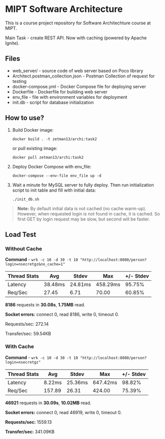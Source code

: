 # MIPT Software Architecture

This is a course project repository for Software Architechture course at MIPT. 

Main Task - create REST API. Now with caching (powered by Apache Ignite).

## Files

- web_server/ - source code of web server based on Poco library
- Architect.postman_collection.json - Postman Collection of request for testing
- docker-compose.yml - Docker Compose file for deploying server
- Dockerfile - Dockerfile for building web server
- env_file - file with environment variables for deployment
- init.db - script for database initialization

## How to use?

1. Build Docker image:
    
    `docker build . -t zetman13/archi:task2`

   or pull existing image:

   `docker pull zetman13/archi:task2`

3. Deploy Docker Compose with env_file:
   
   `docker-compose --env-file env_file up -d`

4. Wait a minute for MySQL server to fully deploy. Then run initialization script to init table and fill with initial data:
   
   `./init_db.sh`

>**Note:** 
>By default initial data is not cached (no cache warm-up). However, when requested login is not found in cache, it is cached. So first GET by login request may be slow, but second will be faster.


## Load Test

### Without Cache

**Command** - `wrk -c 10 -d 30 -t 10 "http://localhost:8080/person?login=nsecretgz&no_cache=1"`

| Thread Stats | Avg | Stdev | Max | +/- Stdev |
| - | - | - | - | - |
| Latency | 38.48ms | 24.81ms | 458.29ms | 95.75% |
| Req/Sec | 27.45 | 6.71 | 70.00 | 60.85% |

**8186** requests in **30.08s**, **1.75MB** read. 

**Socket errors:** connect 0, read 8186, write 0, timeout 0.

Requests/sec:    272.14

Transfer/sec:     59.54KB

### With Cache

**Command** - `wrk -c 10 -d 30 -t 10 "http://localhost:8080/person?login=nsecretgz"`

| Thread Stats | Avg | Stdev | Max | +/- Stdev |
| - | - | - | - | - |
| Latency | 8.22ms | 25.36ms | 647.42ms | 98.82% |
| Req/Sec | 157.89 | 26.31 | 424.00 | 75.39% |

**46921** requests in **30.09s**, **10.02MB** read.

**Socket errors:** connect 0, read 46919, write 0, timeout 0.

**Requests/sec:** 1559.13

**Transfer/sec:** 341.09KB
